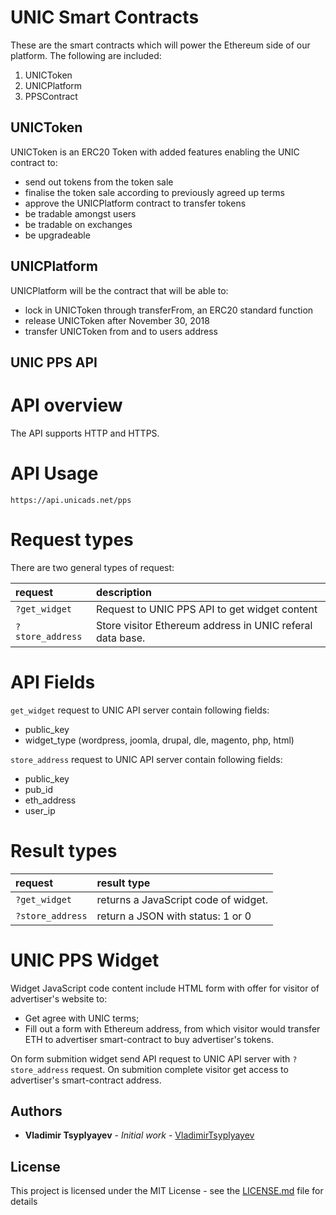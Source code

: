 # UNIC Smart Contracts

These are the smart contracts which will power the Ethereum side of our platform. The following are included:

1. UNICToken
1. UNICPlatform
1. PPSContract

## UNICToken

UNICToken is an ERC20 Token with added features enabling the UNIC contract to:

* send out tokens from the token sale
* finalise the token sale according to previously agreed up terms
* approve the UNICPlatform contract to transfer tokens
* be tradable amongst users
* be tradable on exchanges
* be upgradeable

## UNICPlatform

UNICPlatform will be the contract that will be able to:

* lock in UNICToken through transferFrom, an ERC20 standard function
* release UNICToken after November 30, 2018
* transfer UNICToken from and to users address

## UNIC PPS API

# API overview

The API supports HTTP and HTTPS.

# API Usage

`https://api.unicads.net/pps`

# Request types

There are two general types of request:

| request       | description                       |
|:--------------|:----------------------------------|
| `?get_widget`      | Request to UNIC PPS API to get widget content |
| `?store_address`  | Store visitor Ethereum address in UNIC referal data base. |

# API Fields

`get_widget` request to UNIC API server contain following fields:

* public_key
* widget_type (wordpress, joomla, drupal, dle, magento, php, html)

`store_address` request to UNIC API server contain following fields:

* public_key
* pub_id
* eth_address
* user_ip

# Result types

| request       | result type                       |
|:--------------|:----------------------------------|
| `?get_widget`      | returns a JavaScript code of widget. |
| `?store_address`  | return a JSON with status: 1 or 0 |

# UNIC PPS Widget

Widget JavaScript code content include HTML form with offer for visitor of advertiser's website to:
* Get agree with UNIC terms;
* Fill out a form with Ethereum address, from which visitor would transfer ETH to advertiser smart-contract to buy advertiser's tokens.

On form submition widget send API request to UNIC API server with `?store_address` request.
On submition complete visitor get access to advertiser's smart-contract address.

## Authors

* **Vladimir Tsyplyayev** - *Initial work* - [VladimirTsyplyayev](https://github.com/VladimirTsyplyayev)

## License

This project is licensed under the MIT License - see the [LICENSE.md](LICENSE) file for details
